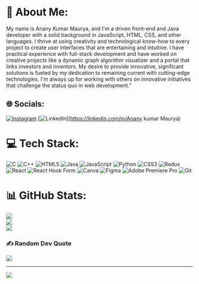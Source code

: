 
# 💫 About Me:
My name is Anany Kumar Maurya, and I'm a driven front-end and Java developer with a solid background in JavaScript, HTML, CSS, and other languages. I thrive at using creativity and technological know-how to every project to create user interfaces that are entertaining and intuitive. I have practical experience with full-stack development and have worked on creative projects like a dynamic graph algorithm visualizer and a portal that links investors and inventors. My desire to provide innovative, significant solutions is fueled by my dedication to remaining current with cutting-edge technologies. I'm always up for working with others on innovative initiatives that challenge the status quo in web development."


## 🌐 Socials:
[![Instagram](https://img.shields.io/badge/Instagram-%23E4405F.svg?logo=Instagram&logoColor=white)](https://instagram.com/vivek_maurya.24) [![LinkedIn](https://img.shields.io/badge/LinkedIn-%230077B5.svg?logo=linkedin&logoColor=white)](https://linkedin.com/in/Anany kumar Maurya) 

# 💻 Tech Stack:
![C](https://img.shields.io/badge/c-%2300599C.svg?style=for-the-badge&logo=c&logoColor=white) ![C++](https://img.shields.io/badge/c++-%2300599C.svg?style=for-the-badge&logo=c%2B%2B&logoColor=white) ![HTML5](https://img.shields.io/badge/html5-%23E34F26.svg?style=for-the-badge&logo=html5&logoColor=white) ![Java](https://img.shields.io/badge/java-%23ED8B00.svg?style=for-the-badge&logo=openjdk&logoColor=white) ![JavaScript](https://img.shields.io/badge/javascript-%23323330.svg?style=for-the-badge&logo=javascript&logoColor=%23F7DF1E) ![Python](https://img.shields.io/badge/python-3670A0?style=for-the-badge&logo=python&logoColor=ffdd54) ![CSS3](https://img.shields.io/badge/css3-%231572B6.svg?style=for-the-badge&logo=css3&logoColor=white) ![Redux](https://img.shields.io/badge/redux-%23593d88.svg?style=for-the-badge&logo=redux&logoColor=white) ![React](https://img.shields.io/badge/react-%2320232a.svg?style=for-the-badge&logo=react&logoColor=%2361DAFB) ![React Hook Form](https://img.shields.io/badge/React%20Hook%20Form-%23EC5990.svg?style=for-the-badge&logo=reacthookform&logoColor=white) ![Canva](https://img.shields.io/badge/Canva-%2300C4CC.svg?style=for-the-badge&logo=Canva&logoColor=white) ![Figma](https://img.shields.io/badge/figma-%23F24E1E.svg?style=for-the-badge&logo=figma&logoColor=white) ![Adobe Premiere Pro](https://img.shields.io/badge/Adobe%20Premiere%20Pro-9999FF.svg?style=for-the-badge&logo=Adobe%20Premiere%20Pro&logoColor=white) ![Git](https://img.shields.io/badge/git-%23F05033.svg?style=for-the-badge&logo=git&logoColor=white)
# 📊 GitHub Stats:
![](https://github-readme-stats.vercel.app/api?username=Vivekmaurya1&theme=dark&hide_border=false&include_all_commits=false&count_private=false)<br/>
![](https://github-readme-streak-stats.herokuapp.com/?user=Vivekmaurya1&theme=dark&hide_border=false)<br/>
![](https://github-readme-stats.vercel.app/api/top-langs/?username=Vivekmaurya1&theme=dark&hide_border=false&include_all_commits=false&count_private=false&layout=compact)

### ✍️ Random Dev Quote
![](https://quotes-github-readme.vercel.app/api?type=horizontal&theme=radical)

---
[![](https://visitcount.itsvg.in/api?id=Vivekmaurya1&icon=0&color=0)](https://visitcount.itsvg.in)

<!-- Proudly created with GPRM ( https://gprm.itsvg.in ) -->
